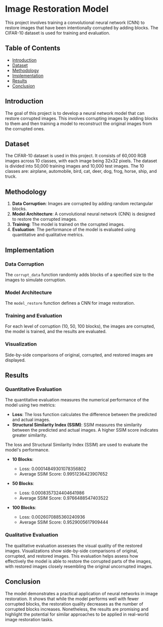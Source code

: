 # Image Restoration Model

This project involves training a convolutional neural network (CNN) to restore images that have been intentionally corrupted by adding blocks. The CIFAR-10 dataset is used for training and evaluation.

## Table of Contents
- [Introduction](#introduction)
- [Dataset](#dataset)
- [Methodology](#methodology)
- [Implementation](#implementation)
- [Results](#results)
- [Conclusion](#conclusion)

## Introduction

The goal of this project is to develop a neural network model that can restore corrupted images. This involves corrupting images by adding blocks to them and then training a model to reconstruct the original images from the corrupted ones.

## Dataset
The CIFAR-10 dataset is used in this project. It consists of 60,000 RGB images across 10 classes, with each image being 32x32 pixels. The dataset is divided into 50,000 training images and 10,000 test images. The 10 classes are: airplane, automobile, bird, cat, deer, dog, frog, horse, ship, and truck.

## Methodology
1. **Data Corruption**: Images are corrupted by adding random rectangular blocks.
2. **Model Architecture**: A convolutional neural network (CNN) is designed to restore the corrupted images.
3. **Training**: The model is trained on the corrupted images.
4. **Evaluation**: The performance of the model is evaluated using quantitative and qualitative metrics.

## Implementation
### Data Corruption
The `corrupt_data` function randomly adds blocks of a specified size to the images to simulate corruption.

### Model Architecture
The `model_restore` function defines a CNN for image restoration.

### Training and Evaluation
For each level of corruption (10, 50, 100 blocks), the images are corrupted, the model is trained, and the results are evaluated.

### Visualization
Side-by-side comparisons of original, corrupted, and restored images are displayed.

## Results
### Quantitative Evaluation
The quantitative evaluation measures the numerical performance of the model using two metrics:

- **Loss**: The loss function calculates the difference between the predicted and actual images.
- **Structural Similarity Index (SSIM)**: SSIM measures the similarity between the predicted and actual images. A higher SSIM score indicates greater similarity.

The loss and Structural Similarity Index (SSIM) are used to evaluate the model's performance.

- **10 Blocks**:
  - Loss: 0.00014849301078356802
  - Average SSIM Score: 0.9951236423907652

- **50 Blocks**:
  - Loss: 0.0008357324404641986
  - Average SSIM Score: 0.9766488547403522

- **100 Blocks**:
  - Loss: 0.0026070885360240936
  - Average SSIM Score: 0.9529005617909444

### Qualitative Evaluation
The qualitative evaluation assesses the visual quality of the restored images. Visualizations show side-by-side comparisons of original, corrupted, and restored images. This evaluation helps assess how effectively the model is able to restore the corrupted parts of the images, with restored images closely resembling the original uncorrupted images.

## Conclusion
The model demonstrates a practical application of neural networks in image restoration. It shows that while the model performs well with fewer corrupted blocks, the restoration quality decreases as the number of corrupted blocks increases. Nonetheless, the results are promising and highlight the potential for similar approaches to be applied in real-world image restoration tasks.
